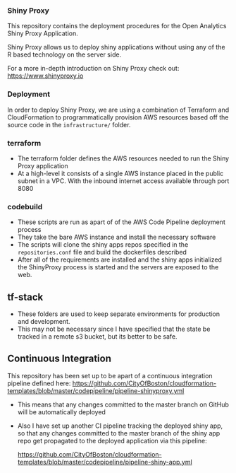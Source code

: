 ### Shiny Proxy 
This repository contains the deployment procedures for the Open Analytics Shiny Proxy Application. 

Shiny Proxy allows us to deploy shiny applications without using any of the R based technology on the server side. 

 
For a more in-depth introduction on Shiny Proxy check out: 
https://www.shinyproxy.io


### Deployment 
In order to deploy Shiny Proxy, we are using a combination of Terraform and CloudFormation to programmatically 
provision AWS resources based off the source code in the `infrastructure/` folder. 

### terraform 
* The terraform folder defines the AWS resources needed to run the Shiny Proxy application 
* At a high-level it consists of a single AWS instance placed in the public subnet in a VPC. With the
 inbound internet access available through port 8080 

### codebuild 
* These scripts are run as apart of of the AWS Code Pipeline deployment process
* They take the bare AWS instance and install the necessary software 
* The scripts will clone the shiny apps repos specified in the `repositories.conf` file and build the dockerfiles described
* After all of the requirements are installed and the shiny apps initialized the ShinyProxy process is started and the servers 
are exposed to the web. 

## tf-stack
* These folders are used to keep separate environments for production and development. 
* This may not be necessary since I have specified that the state be tracked in a remote s3 bucket, 
but its better to be safe. 


## Continuous Integration
 This repository has been set up to be apart of a continuous integration pipeline defined here:
 https://github.com/CityOfBoston/cloudformation-templates/blob/master/codepipeline/pipeline-shinyproxy.yml
 
 * This means that any changes committed to the master branch on GitHub will be automatically deployed 
 * Also I have set up another CI pipeline tracking the deployed shiny app, so that any changes committed to the master branch 
 of the shiny app repo get propagated to the deployed application via this pipeline:
 
    https://github.com/CityOfBoston/cloudformation-templates/blob/master/codepipeline/pipeline-shiny-app.yml
 
 
 